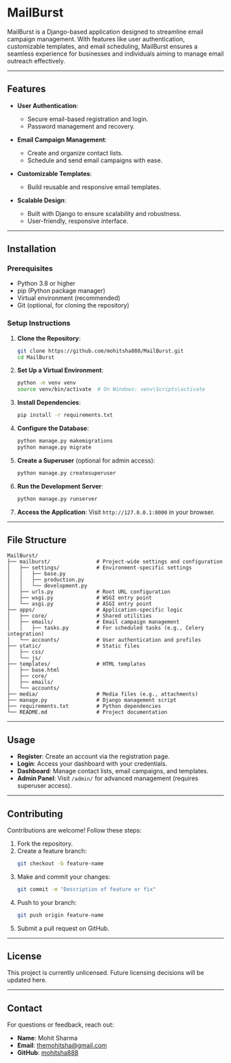 # **MailBurst**

MailBurst is a Django-based application designed to streamline email campaign management. With features like user authentication, customizable templates, and email scheduling, MailBurst ensures a seamless experience for businesses and individuals aiming to manage email outreach effectively.

---

## **Features**

- **User Authentication**:
  - Secure email-based registration and login.
  - Password management and recovery.

- **Email Campaign Management**:
  - Create and organize contact lists.
  - Schedule and send email campaigns with ease.

- **Customizable Templates**:
  - Build reusable and responsive email templates.

- **Scalable Design**:
  - Built with Django to ensure scalability and robustness.
  - User-friendly, responsive interface.

---

## **Installation**

### **Prerequisites**
- Python 3.8 or higher
- pip (Python package manager)
- Virtual environment (recommended)
- Git (optional, for cloning the repository)

### **Setup Instructions**

1. **Clone the Repository**:
   ```bash
   git clone https://github.com/mohitsha888/MailBurst.git
   cd MailBurst
   ```

2. **Set Up a Virtual Environment**:
   ```bash
   python -m venv venv
   source venv/bin/activate  # On Windows: venv\Scripts\activate
   ```

3. **Install Dependencies**:
   ```bash
   pip install -r requirements.txt
   ```

4. **Configure the Database**:
   ```bash
   python manage.py makemigrations
   python manage.py migrate
   ```

5. **Create a Superuser** (optional for admin access):
   ```bash
   python manage.py createsuperuser
   ```

6. **Run the Development Server**:
   ```bash
   python manage.py runserver
   ```

7. **Access the Application**:
   Visit `http://127.0.0.1:8000` in your browser.

---

## **File Structure**

```plaintext
MailBurst/
├── mailburst/               # Project-wide settings and configuration
│   ├── settings/            # Environment-specific settings
│   │   ├── base.py
│   │   ├── production.py
│   │   └── development.py
│   ├── urls.py              # Root URL configuration
│   ├── wsgi.py              # WSGI entry point
│   └── asgi.py              # ASGI entry point
├── apps/                    # Application-specific logic
│   ├── core/                # Shared utilities
│   ├── emails/              # Email campaign management
│   │   ├── tasks.py         # For scheduled tasks (e.g., Celery integration)
│   └── accounts/            # User authentication and profiles
├── static/                  # Static files
│   ├── css/
│   └── js/
├── templates/               # HTML templates
│   ├── base.html
│   ├── core/
│   ├── emails/
│   └── accounts/
├── media/                   # Media files (e.g., attachments)
├── manage.py                # Django management script
├── requirements.txt         # Python dependencies
└── README.md                # Project documentation
```

---

## **Usage**

- **Register**: Create an account via the registration page.
- **Login**: Access your dashboard with your credentials.
- **Dashboard**: Manage contact lists, email campaigns, and templates.
- **Admin Panel**: Visit `/admin/` for advanced management (requires superuser access).

---

## **Contributing**

Contributions are welcome! Follow these steps:

1. Fork the repository.
2. Create a feature branch:
   ```bash
   git checkout -b feature-name
   ```
3. Make and commit your changes:
   ```bash
   git commit -m "Description of feature or fix"
   ```
4. Push to your branch:
   ```bash
   git push origin feature-name
   ```
5. Submit a pull request on GitHub.

---

## **License**

This project is currently unlicensed. Future licensing decisions will be updated here.

---

## **Contact**

For questions or feedback, reach out:

- **Name**: Mohit Sharma
- **Email**: [themohitsha@gmail.com](mailto:themohitsha@gmail.com)
- **GitHub**: [mohitsha888](https://github.com/mohitsha888)
